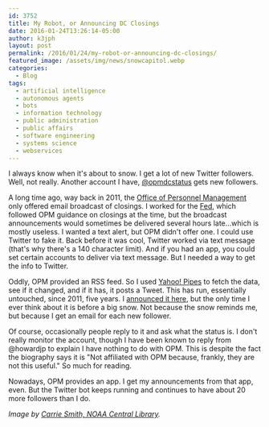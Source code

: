 ```yaml
---
id: 3752
title: My Robot, or Announcing DC Closings
date: 2016-01-24T13:26:14-05:00
author: k3jph
layout: post
permalink: /2016/01/24/my-robot-or-announcing-dc-closings/
featured_image: /assets/img/news/snowcapitol.webp
categories:
  - Blog
tags:
  - artificial intelligence
  - autonomous agents
  - bots
  - information technology
  - public administration
  - public affairs
  - software engineering
  - systems science
  - webservices
---
```

I always know when it's about to snow.  I get a lot of new Twitter followers.  Well, not really.  Another account I have, [@opmdcstatus](https://twitter.com/opmdcstatus) gets new followers.

A long time ago, way back in 2011, the [Office of Personnel Management](http://www.opm.gov) only offered email broadcast of closings.  I worked for the [Fed](http://www.federalreserve.gov), which followed OPM guidance on closings at the time, but the broadcast announcements would sometimes be delivered several hours late...which is mostly useless.  I wanted a text alert, but OPM didn't offer one.  I could use Twitter to fake it.  Back before it was cool, Twitter worked via text message (that's why there's a 140 character limit).  And if you had an app, you could set certain accounts to deliver via text message.  But I needed a way to get the info to Twitter.

Oddly, OPM provided an RSS feed.  So I used [Yahoo! Pipes](http://pipes.yahoo.com/) to fetch the data, see if it changed, and if it has, it posts a Tweet.  This has run, essentially untouched, since 2011, five years.  I [announced it here](https://jameshoward.us/2011/02/23/opm-dc-operating-status-via-twitter/), but the only time I ever think about it is before a big snow.  Not because the snow reminds me, but because I get an email for each new follower.

Of course, occasionally people reply to it and ask what the status is.  I don't really monitor the account, though I have been known to reply from @howardjp to explain I have nothing to do with OPM.  This is despite the fact the biography says it is "Not affiliated with OPM because, frankly, they are not this useful."  So much for reading.

Nowadays, OPM provides an app.  I get my announcements from that app, even.  But the Twitter bot keeps running and continues to have about 20 more followers than I do.

_Image by [Carrie Smith, NOAA Central Library](https://www.flickr.com/photos/noaaphotolib/5034071710/)._
